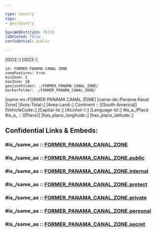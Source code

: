 ```yaml
---

type: Country
tags:
- geo/Country

SpocWebEntityId: 76729
isDeleted: false
confidential: public

---
```

[ISO2::] 
[ISO3::] 
```leaflet
id: FORMER PANAMA CANAL ZONE
zoomFeatures: true 
minZoom: 2 
maxZoom: 18
geojsonFolder: ./FORMER_PANAMA_CANAL_ZONE/
markerFolder: ./FORMER_PANAMA_CANAL_ZONE/
```

[name-en::FORMER PANAMA CANAL ZONE] 
[name-de::Panama Kanal Zone] 
[Area-Total::] 
[Area-Land::] 
Continent :: [[South-America]]  
[VehicleCode::] 
[Capital-Id::] 
[Alcohol-l::] 
[Language-Id::] 
#is_a_/Place  
#is_a_ :: [[Place]] 
[has_place_longitude::] 
[has_place_latitude::] 


## Confidential Links & Embeds: 

### #is_/same_as :: [FORMER_PANAMA_CANAL_ZONE](/_Standards/Earth/Continent/America~Caribbean/FORMER_PANAMA_CANAL_ZONE.md) 

### #is_/same_as :: [FORMER_PANAMA_CANAL_ZONE.public](/_public/Earth/Continent/America~Caribbean/FORMER_PANAMA_CANAL_ZONE.public.md) 

### #is_/same_as :: [FORMER_PANAMA_CANAL_ZONE.internal](/_internal/Earth/Continent/America~Caribbean/FORMER_PANAMA_CANAL_ZONE.internal.md) 

### #is_/same_as :: [FORMER_PANAMA_CANAL_ZONE.protect](/_protect/Earth/Continent/America~Caribbean/FORMER_PANAMA_CANAL_ZONE.protect.md) 

### #is_/same_as :: [FORMER_PANAMA_CANAL_ZONE.private](/_private/Earth/Continent/America~Caribbean/FORMER_PANAMA_CANAL_ZONE.private.md) 

### #is_/same_as :: [FORMER_PANAMA_CANAL_ZONE.personal](/_personal/Earth/Continent/America~Caribbean/FORMER_PANAMA_CANAL_ZONE.personal.md) 

### #is_/same_as :: [FORMER_PANAMA_CANAL_ZONE.secret](/_secret/Earth/Continent/America~Caribbean/FORMER_PANAMA_CANAL_ZONE.secret.md)

